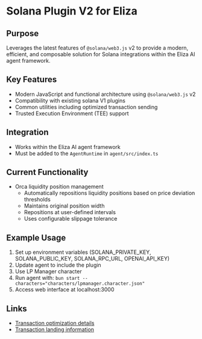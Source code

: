 # Solana Plugin V2 for Eliza

## Purpose
Leverages the latest features of `@solana/web3.js` v2 to provide a modern, efficient, and composable solution for Solana integrations within the Eliza AI agent framework.

## Key Features
- Modern JavaScript and functional architecture using `@solana/web3.js` v2
- Compatibility with existing solana V1 plugins
- Common utilities including optimized transaction sending
- Trusted Execution Environment (TEE) support

## Integration
- Works within the Eliza AI agent framework
- Must be added to the `AgentRuntime` in `agent/src/index.ts`

## Current Functionality
- Orca liquidity position management
  - Automatically repositions liquidity positions based on price deviation thresholds
  - Maintains original position width
  - Repositions at user-defined intervals
  - Uses configurable slippage tolerance

## Example Usage
1. Set up environment variables (SOLANA_PRIVATE_KEY, SOLANA_PUBLIC_KEY, SOLANA_RPC_URL, OPENAI_API_KEY)
2. Update agent to include the plugin
3. Use LP Manager character
4. Run agent with: `bun start --characters="characters/lpmanager.character.json"`
5. Access web interface at localhost:3000

## Links
- [Transaction optimization details](https://orca-so.github.io/whirlpools/Whirlpools%20SDKs/Whirlpools/Send%20Transaction)
- [Transaction landing information](https://www.helius.dev/blog/how-to-land-transactions-on-solana#how-do-i-land-transactions)

